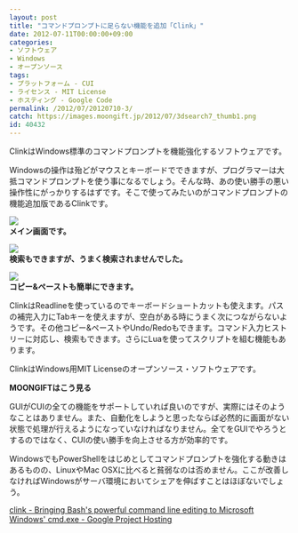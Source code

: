 ```yaml
---
layout: post
title: "コマンドプロンプトに足らない機能を追加「Clink」"
date: 2012-07-11T00:00:00+09:00
categories:
- ソフトウェア
- Windows
- オープンソース
tags: 
- プラットフォーム - CUI
- ライセンス - MIT License
- ホスティング - Google Code
permalink: /2012/07/20120710-3/
catch: https://images.moongift.jp/2012/07/3dsearch7_thumb1.png
id: 40432
---
```

ClinkはWindows標準のコマンドプロンプトを機能強化するソフトウェアです。

  

Windowsの操作は殆どがマウスとキーボードでできますが、プログラマーは大抵コマンドプロンプトを使う事になるでしょう。そんな時、あの使い勝手の悪い操作性にがっかりするはずです。そこで使ってみたいのがコマンドプロンプトの機能追加版であるClinkです。

  

[![](https://images.moongift.jp/2012/07/3dsearch6_thumb1.png)](https://images.moongift.jp/2012/07/3dsearch61.png)  
**メイン画面です。**

  

[![](https://images.moongift.jp/2012/07/3dsearch7_thumb1.png)](https://images.moongift.jp/2012/07/3dsearch71.png)  
**検索もできますが、うまく検索されませんでした。**

  

[![](https://images.moongift.jp/2012/07/3dsearch8_thumb1.png)](https://images.moongift.jp/2012/07/3dsearch81.png)  
**コピー&ペーストも簡単にできます。**

  

ClinkはReadlineを使っているのでキーボードショートカットも使えます。パスの補完入力にTabキーを使えますが、空白がある時にうまく次につながらないようです。その他コピー&ペーストやUndo/Redoもできます。コマンド入力ヒストリーに対応し、検索もできます。さらにLuaを使ってスクリプトを組む機能もあります。

  

ClinkはWindows用MIT Licenseのオープンソース・ソフトウェアです。

  
  
  

**MOONGIFTはこう見る**

  

GUIがCUIの全ての機能をサポートしていれば良いのですが、実際にはそのようなことはありません。また、自動化をしようと思ったならば必然的に画面がない状態で処理が行えるようになっていなければなりません。全てをGUIでやろうとするのではなく、CUIの使い勝手を向上させる方が効率的です。

  

WindowsでもPowerShellをはじめとしてコマンドプロンプトを強化する動きはあるものの、LinuxやMac OSXに比べると貧弱なのは否めません。ここが改善しなければWindowsがサーバ環境においてシェアを伸ばすことはほぼないでしょう。

  

[clink - Bringing Bash's powerful command line editing to Microsoft Windows' cmd.exe - Google Project Hosting](http://code.google.com/p/clink/)

